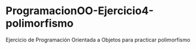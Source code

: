 # ProgramacionOO-Ejercicio4-polimorfismo
Ejercicio de Programación Orientada a Objetos para practicar polimorfismo
